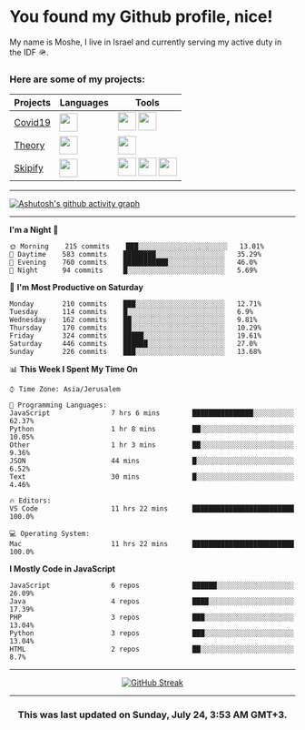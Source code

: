 <h1>You found my Github profile, nice!</h1>
<p>
    My name is Moshe, I live in Israel and currently serving my active duty in the IDF 🪖.
</p>

<h3>Here are some of my projects:</h3>

| Projects                                          | Languages                                                                                   | Tools                                                                                                                                                                                                                                                                       |
| ------------------------------------------------- | ------------------------------------------------------------------------------------------- | --------------------------------------------------------------------------------------------------------------------------------------------------------------------------------------------------------------------------------------------------------------------------- |
| [Covid19](https://github.com/jewishmoses/covid19) | <img height="32" width="32" src="https://unpkg.com/simple-icons@v6/icons/php.svg" />        | <img height="32" width="32" src="https://unpkg.com/simple-icons@v6/icons/laravel.svg" /> <img height="32" width="32" src="https://unpkg.com/simple-icons@v6/icons/livewire.svg" />                                                                                          |
| [Theory](https://github.com/jewishmoses/theory)   | <img height="32" width="32" src="https://unpkg.com/simple-icons@v6/icons/python.svg" />     | <img height="32" width="32" src="https://unpkg.com/simple-icons@v6/icons/django.svg" />                                                                                                                                                                                     |
| [Skipify](https://github.com/jewishmoses/skipify) | <img height="32" width="32" src="https://unpkg.com/simple-icons@v6/icons/javascript.svg" /> | <img height="32" width="32" src="https://unpkg.com/simple-icons@v6/icons/sqlite.svg" /> <img height="32" width="32" src="https://unpkg.com/simple-icons@v6/icons/sequelize.svg" /> <img height="32" width="32" src="https://unpkg.com/simple-icons@v6/icons/express.svg" /> |

<hr />

[![Ashutosh's github activity graph](https://activity-graph.herokuapp.com/graph?username=jewishmoses&theme=github&bg_color=fff&line=216e39&color=000&point=000)](https://github.com/jewishmoses/github-readme-activity-graph)

<hr />

<!--START_SECTION:waka-->
**I'm a Night 🦉** 

```text
🌞 Morning    215 commits    ███░░░░░░░░░░░░░░░░░░░░░░   13.01% 
🌆 Daytime    583 commits    ████████░░░░░░░░░░░░░░░░░   35.29% 
🌃 Evening    760 commits    ███████████░░░░░░░░░░░░░░   46.0% 
🌙 Night      94 commits     █░░░░░░░░░░░░░░░░░░░░░░░░   5.69%

```
📅 **I'm Most Productive on Saturday** 

```text
Monday       210 commits    ███░░░░░░░░░░░░░░░░░░░░░░   12.71% 
Tuesday      114 commits    █░░░░░░░░░░░░░░░░░░░░░░░░   6.9% 
Wednesday    162 commits    ██░░░░░░░░░░░░░░░░░░░░░░░   9.81% 
Thursday     170 commits    ██░░░░░░░░░░░░░░░░░░░░░░░   10.29% 
Friday       324 commits    █████░░░░░░░░░░░░░░░░░░░░   19.61% 
Saturday     446 commits    ██████░░░░░░░░░░░░░░░░░░░   27.0% 
Sunday       226 commits    ███░░░░░░░░░░░░░░░░░░░░░░   13.68%

```


📊 **This Week I Spent My Time On** 

```text
⌚︎ Time Zone: Asia/Jerusalem

💬 Programming Languages: 
JavaScript               7 hrs 6 mins        ███████████████░░░░░░░░░░   62.37% 
Python                   1 hr 8 mins         ██░░░░░░░░░░░░░░░░░░░░░░░   10.05% 
Other                    1 hr 3 mins         ██░░░░░░░░░░░░░░░░░░░░░░░   9.36% 
JSON                     44 mins             █░░░░░░░░░░░░░░░░░░░░░░░░   6.52% 
Text                     30 mins             █░░░░░░░░░░░░░░░░░░░░░░░░   4.46%

🔥 Editors: 
VS Code                  11 hrs 22 mins      █████████████████████████   100.0%

💻 Operating System: 
Mac                      11 hrs 22 mins      █████████████████████████   100.0%

```

**I Mostly Code in JavaScript** 

```text
JavaScript               6 repos             ██████░░░░░░░░░░░░░░░░░░░   26.09% 
Java                     4 repos             ████░░░░░░░░░░░░░░░░░░░░░   17.39% 
PHP                      3 repos             ███░░░░░░░░░░░░░░░░░░░░░░   13.04% 
Python                   3 repos             ███░░░░░░░░░░░░░░░░░░░░░░   13.04% 
HTML                     2 repos             ██░░░░░░░░░░░░░░░░░░░░░░░   8.7%

```



<!--END_SECTION:waka-->

<hr />

<div align="center">

[![GitHub Streak](https://github-readme-streak-stats.herokuapp.com?user=jewishmoses&date_format=M%20j%5B%2C%20Y%5D)](https://git.io/streak-stats)

</div>

<hr/>

<div align="center">
    <h3>This was last updated on Sunday, July 24, 3:53 AM GMT+3.</h3>
</div>
